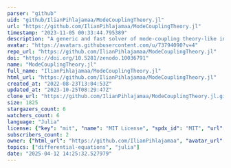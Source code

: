 ```yaml
---
parser: "github"
uid: "github/IlianPihlajamaa/ModeCouplingTheory.jl"
url: "https://github.com/IlianPihlajamaa/ModeCouplingTheory.jl"
timestamp: "2023-11-05 00:33:44.795389"
description: "A generic and fast solver of mode-coupling theory-like integrodifferential equations"
avatar: "https://avatars.githubusercontent.com/u/73794090?v=4"
repo_url: "https://github.com/IlianPihlajamaa/ModeCouplingTheory.jl"
doi: "https://doi.org/10.5281/zenodo.10036791"
name: "ModeCouplingTheory.jl"
full_name: "IlianPihlajamaa/ModeCouplingTheory.jl"
html_url: "https://github.com/IlianPihlajamaa/ModeCouplingTheory.jl"
created_at: "2022-08-23T13:04:53Z"
updated_at: "2023-10-25T08:29:47Z"
clone_url: "https://github.com/IlianPihlajamaa/ModeCouplingTheory.jl.git"
size: 1825
stargazers_count: 6
watchers_count: 6
language: "Julia"
license: {"key": "mit", "name": "MIT License", "spdx_id": "MIT", "url": "https://api.github.com/licenses/mit", "node_id": "MDc6TGljZW5zZTEz"}
subscribers_count: 2
owner: {"html_url": "https://github.com/IlianPihlajamaa", "avatar_url": "https://avatars.githubusercontent.com/u/73794090?v=4", "login": "IlianPihlajamaa", "type": "User"}
topics: ["differential-equations", "julia"]
date: "2025-04-12 14:25:32.527979"
---
```

